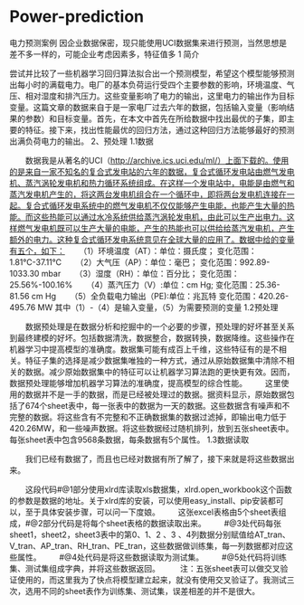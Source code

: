 # Power-prediction
电力预测案例
因企业数据保密，现只能使用UCI数据集来进行预测，当然思想是差不多一样的，可能企业考虑因素多，特征值多
1 简介

尝试并比较了一些机器学习回归算法拟合出一个预测模型，希望这个模型能够预测出每小时的满载电力。电厂的基本负荷运行受四个主要参数的影响，环境温度、气压、相对湿度和排汽压力。这些变量影响了电力的输出，这里电力的输出作为目标变量。这篇文章的数据来自于是一家电厂过去六年的数据，包括输入变量（影响结果的参数）和目标变量。首先，在本文中首先在所给数据中找出最优的子集，即主要的特征。接下来，找出性能最优的回归方法，通过这种回归方法能够最好的预测出满负荷电力的输出。 
2、预处理
1.1数据

　　数据我是从著名的UCI（http://archive.ics.uci.edu/ml/）上面下载的。使用的是来自一家不知名的复合式发电站的六年的数据，复合式循环发电站由燃气发电机、蒸汽涡轮发电机和热力循环系统组成。在这样一个发电站中，电能是由燃气和蒸汽发电机产生的，将这两台发电机组合在一个循环中，即将两台发电机连接在一起。复合式循环发电系统中的燃气发电机不仅仅能够产生电能，也能产生大量的热能。而这些热能可以通过水冷系统供给蒸汽涡轮发电机，由此可以生产出电力。这样燃气发电机既可以生产大量的电能，产生的热能也可以供给给蒸汽发电机，产生额外的电力。这种复合式循环发电系统意见在全球大量的应用了。数据中给的变量有五个，如下：
　　（1）环境温度（AT）：单位：摄氏度； 变化范围：1.81℃-37.11℃
　　（2）大气压（AP）：单位：毫巴； 变化范围：992.89-1033.30 mbar
　　（3）湿度（RH）：单位：百分比； 变化范围：25.56%-100.16%
　　（4）蒸汽压力（V）:单位：cm Hg; 变化范围：25.36-81.56 cm Hg
　　（5）全负载电力输出（PE):单位：兆瓦特 变化范围：420.26-495.76 MW
其中（1）-（4）是输入变量，（5）为需要预测的变量
1.2预处理

　　数据预处理是在数据分析和挖掘中的一个必要的步骤，预处理的好坏甚至关系到最终建模的好坏。包括数据清洗，数据整合，数据转换，数据降维。这些操作在机器学习中提高模型的准确度。数据集可能有成百上千维，这些特征有的是不相关。特征子集的选择是减少数据集唯独的一种方式，通过从原始数据集中清除不相关的数据。减少原始数据集中的特征可以让机器学习算法跑的更快更有效。因而，数据预处理能够增加机器学习算法的准确度，提高模型的综合性能。
　　这里使用的数据并不是一手的数据，而是已经被处理过的数据。据资料显示，原始数据包括了674个sheet表中，每一张表中的数据为一天的数据。这些数据含有噪声和不完整的数据。将这些含有不完整和不正确数据集的数据过滤掉，即输出电力低于420.26MW，和一些噪声数据。将这些数据经过随机排列，放到五张sheet表中。每张sheet表中包含9568条数据，每条数据有5个属性。
1.3数据读取

　　我们已经有数据了，而且也已经对数据有所了解了，接下来就是将这些数据出来。

　　这段代码#@1部分使用xlrd库读取xls数据集，xlrd.open_workbook这个函数的参数是数据的地址。关于xlrd库的安装，可以使用easy_install、pip安装都可以，至于具体安装步骤，可以问一下度娘。
　　这张excel表格由5个sheet表组成，#@2部分代码是将每个sheet表格的数据读取出来。
　　#@3处代码每张sheet1，sheet2，sheet3表中的第0、1、2 、3 、4列数据分别赋值给AT_tran、V_tran、AP_tran、RH_tran、PE_tran，这些数据做训练集，每一列数据都对应这些属性。
　　#@4处代码是将这些数据读取为测试集。
　　#@5处代码将训练集、测试集组成字典，并将这些数据返回。
　　
注：五张sheet表可以做交叉验证使用的，而这里我为了快点将模型建立起来，就没有使用交叉验证了。我测试三次，选用不同的sheet表作为训练集、测试集，误差相差的并不是很大。
